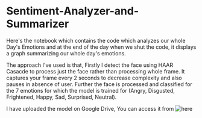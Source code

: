 # Sentiment-Analyzer-and-Summarizer
Here's the notebook which contains the code which analyzes our whole Day's Emotions and at the end of the day when we shut the code, it displays a graph summarizing our whole day's emotions.

The approach I've used is that, Firstly I detect the face using HAAR Casacde to process just the face rather than processing whole frame. It captures your frame every 2 seconds to decrease complexity and also pauses in absence of user.
Further the face is processed and classified for the 7 emotions for which the model is trained for (Angry, Disgusted, Frightened, Happy, Sad, Surprised, Neutral).

I have uploaded the model on Google Drive, You can access it from ![here](https://drive.google.com/file/d/18mYvdB2N6Ym9PIrWRGdQxmO1gREzCDVo/view?usp=sharing)
